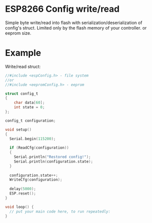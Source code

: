 # ESP8266 Config write/read
Simple byte write/read into flash with serialization/deserialization of config's struct. 
Limited only by the flash memory of your controller. or eeprom size.

# Example
Write/read struct:

```C
//#include <espConfig.h> - file system
//or
//#include <eepromConfig.h> - eeprom

struct config_t
{ 
    char data[60];
    int state = 0;
};

config_t configuration;

void setup()
{
  Serial.begin(115200);
  
  if (ReadCfg(configuration))
  {
    Serial.println("Restored config!");
    Serial.println(configuration.state);
  }
  
  configuration.state++;
  WriteCfg(configuration);
  
  delay(5000);
  ESP.reset();
}

void loop() {
  // put your main code here, to run repeatedly:
}
```
